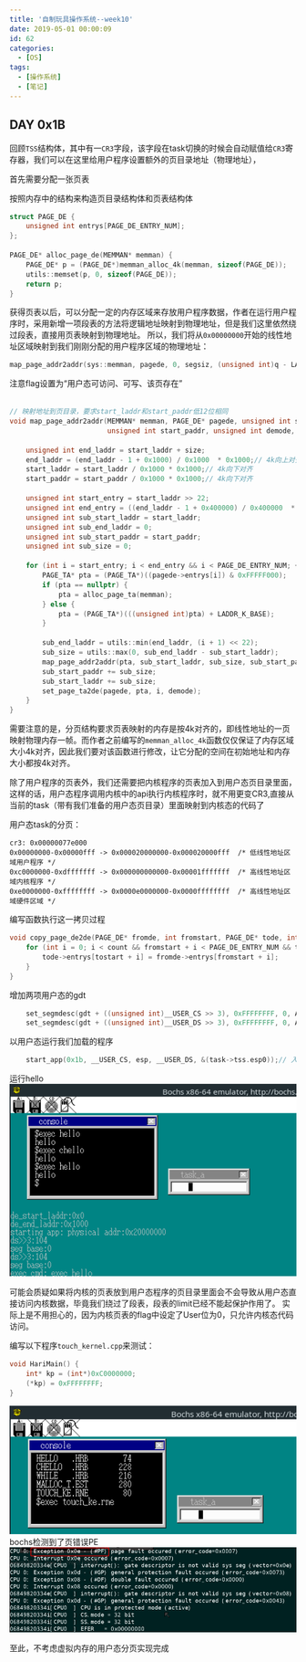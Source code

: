 ```yaml
---
title: '自制玩具操作系统--week10'
date: 2019-05-01 00:00:09
id: 62
categories:
  - [OS]
tags:
  - [操作系统]
  - [笔记]
---
```


## DAY 0x1B

回顾`TSS`结构体，其中有一`CR3`字段，该字段在task切换的时候会自动赋值给`CR3`寄存器，我们可以在这里给用户程序设置额外的页目录地址（物理地址），

首先需要分配一张页表

按照内存中的结构来构造页目录结构体和页表结构体
```cpp
struct PAGE_DE {
	unsigned int entrys[PAGE_DE_ENTRY_NUM];
};

PAGE_DE* alloc_page_de(MEMMAN* memman) {
	PAGE_DE* p = (PAGE_DE*)memman_alloc_4k(memman, sizeof(PAGE_DE));
	utils::memset(p, 0, sizeof(PAGE_DE));
	return p;
}
```

获得页表以后，可以分配一定的内存区域来存放用户程序数据，作者在运行用户程序时，采用新增一项段表的方法将逻辑地址映射到物理地址，但是我们这里依然绕过段表，直接用页表映射到物理地址。
所以，我们将从`0x00000000`开始的线性地址区域映射到我们刚刚分配的用户程序区域的物理地址：
```cpp
map_page_addr2addr(sys::memman, pagede, 0, segsiz, (unsigned int)q - LADDR_K_BASE, 7, 7); // user access | write | present
```
注意flag设置为“用户态可访问、可写、该页存在”

```cpp

// 映射地址到页目录，要求start_laddr和start_paddr低12位相同
void map_page_addr2addr(MEMMAN* memman, PAGE_DE* pagede, unsigned int start_laddr, unsigned int size,
                        unsigned int start_paddr, unsigned int demode, unsigned int tamode) {

	unsigned int end_laddr = start_laddr + size;
	end_laddr = (end_laddr - 1 + 0x1000) / 0x1000  * 0x1000;// 4k向上对齐
	start_laddr = start_laddr / 0x1000 * 0x1000;// 4k向下对齐
	start_paddr = start_paddr / 0x1000 * 0x1000;// 4k向下对齐

	unsigned int start_entry = start_laddr >> 22;
	unsigned int end_entry = ((end_laddr - 1 + 0x400000) / 0x400000  * 0x400000) >> 22;// 4MB对齐
	unsigned int sub_start_laddr = start_laddr;
	unsigned int sub_end_laddr = 0;
	unsigned int sub_start_paddr = start_paddr;
	unsigned int sub_size = 0;

	for (int i = start_entry; i < end_entry && i < PAGE_DE_ENTRY_NUM; ++i) {
		PAGE_TA* pta = (PAGE_TA*)((pagede->entrys[i]) & 0xFFFFF000);
		if (pta == nullptr) {
			pta = alloc_page_ta(memman);
		} else {
			pta = (PAGE_TA*)(((unsigned int)pta) + LADDR_K_BASE);
		}

		sub_end_laddr = utils::min(end_laddr, (i + 1) << 22);
		sub_size = utils::max(0, sub_end_laddr - sub_start_laddr);
		map_page_addr2addr(pta, sub_start_laddr, sub_size, sub_start_paddr, tamode);// 填充pta指向的页表
		sub_start_paddr += sub_size;
		sub_start_laddr += sub_size;
		set_page_ta2de(pagede, pta, i, demode);
	}
}
```

需要注意的是，分页结构要求页表映射的内存是按4k对齐的，即线性地址的一页映射物理内存一帧。而作者之前编写的`memman_alloc_4k`函数仅仅保证了内存区域大小4k对齐，因此我们要对该函数进行修改，让它分配的空间在初始地址和内存大小都按4k对齐。

除了用户程序的页表外，我们还需要把内核程序的页表加入到用户态页目录里面，这样的话，用户态程序调用内核中的api执行内核程序时，就不用更变CR3,直接从当前的task（带有我们准备的用户态页目录）里面映射到内核态的代码了

用户态task的分页：
```
cr3: 0x00000077e000
0x00000000-0x00000fff -> 0x000020000000-0x000020000fff  /* 低线性地址区域用户程序 */
0xc0000000-0xdfffffff -> 0x000000000000-0x00001fffffff  /* 高线性地址区域内核程序 */
0xe0000000-0xffffffff -> 0x0000e0000000-0x0000ffffffff  /* 高线性地址区域硬件区域 */
```

编写函数执行这一拷贝过程
```cpp
void copy_page_de2de(PAGE_DE* fromde, int fromstart, PAGE_DE* tode, int tostart, int count) {
	for (int i = 0; i < count && fromstart + i < PAGE_DE_ENTRY_NUM && tostart + i < PAGE_DE_ENTRY_NUM; ++i) {
		tode->entrys[tostart + i] = fromde->entrys[fromstart + i];
	}
}
```

增加两项用户态的gdt
```cpp
	set_segmdesc(gdt + ((unsigned int)__USER_CS >> 3), 0xFFFFFFFF, 0, AR_CODE32_ER + 0x60);
	set_segmdesc(gdt + ((unsigned int)__USER_DS >> 3), 0xFFFFFFFF, 0, AR_DATA32_RW + 0x60);
```

以用户态运行我们加载的程序
```cpp
	start_app(0x1b, __USER_CS, esp, __USER_DS, &(task->tss.esp0));// 入口地址0x1b,那里是一个jmp跳板
```
运行hello
![](/images/blog/os/21.png)


可能会质疑如果将内核的页表放到用户态程序的页目录里面会不会导致从用户态直接访问内核数据，毕竟我们绕过了段表，段表的limit已经不能起保护作用了。
实际上是不用担心的，因为内核页表的flag中设定了User位为0，只允许内核态代码访问。

编写以下程序`touch_kernel.cpp`来测试：
```cpp
void HariMain() {
	int* kp = (int*)0xC0000000;
	(*kp) = 0xFFFFFFFF;
}
```
![](/images/blog/os/22.png)
bochs检测到了页错误PE
![](/images/blog/os/23.png)

至此，不考虑虚拟内存的用户态分页实现完成


